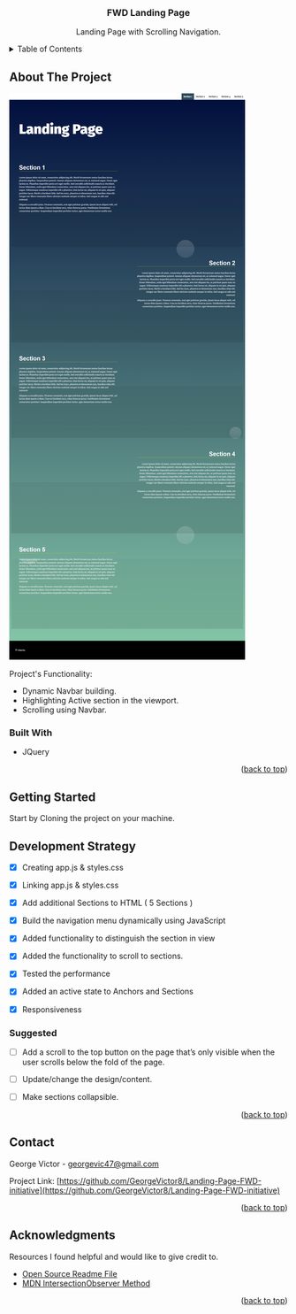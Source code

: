 
<a name="readme-top"></a>


<!-- PROJECT LOGO -->
<br />
<div align="center">
  <h3 align="center">FWD Landing Page</h3>
  <p align="center">
    Landing Page with Scrolling Navigation.
</div>



<!-- TABLE OF CONTENTS -->
<details>
  <summary>Table of Contents</summary>
  <ol>
    <li>
      <a href="#about-the-project">About The Project</a>
      <ul>
        <li><a href="#built-with">Built With</a></li>
      </ul>
    </li>
    <li>
      <a href="#getting-started">Getting Started</a>
    <li><a href="#Development Strategy">Roadmap</a></li>
    <ul>
      <li><a href="#suggested">Suggested</a></li> 
    </ul>
    <li><a href="#contact">Contact</a></li>
    <li><a href="#acknowledgments">Acknowledgments</a></li>
  </ol>
</details>




<!-- ABOUT THE PROJECT -->
## About The Project

[![Product Name Screen Shot][product-screenshot]](Images/screenshot.png)

Project's Functionality:

* Dynamic Navbar building.
* Highlighting Active section in the viewport.
* Scrolling using Navbar.




### Built With

* JQuery

<p align="right">(<a href="#readme-top">back to top</a>)</p>


<!-- GETTING STARTED -->


## Getting Started

Start by Cloning the project on your machine.

<!-- ROADMAP -->


## Development Strategy

- [x] Creating app.js & styles.css
- [x] Linking app.js & styles.css
- [x] Add additional Sections to HTML ( 5 Sections )
- [x] Build the navigation menu dynamically using JavaScript
- [x] Added functionality to distinguish the section in view
- [x] Added the functionality to scroll to sections.
- [x] Tested the performance
- [x] Added an active state to Anchors and Sections
- [x] Responsiveness


### Suggested 
- [ ] Add a scroll to the top button on the page that’s only visible when the user scrolls below the fold of the page.
- [ ] Update/change the design/content.
- [ ] Make sections collapsible.


<p align="right">(<a href="#readme-top">back to top</a>)</p>



<!-- CONTACT -->
## Contact

George Victor - georgevic47@gmail.com

Project Link: [https://github.com/GeorgeVictor8/Landing-Page-FWD-initiative](https://github.com/GeorgeVictor8/Landing-Page-FWD-initiative)

<p align="right">(<a href="#readme-top">back to top</a>)</p>


<!-- ACKNOWLEDGMENTS -->
## Acknowledgments



Resources I found helpful and would like to give credit to.

* [Open Source Readme File](https://github.com/othneildrew/Best-README-Template#readme-top)
* [MDN IntersectionObserver Method](https://developer.mozilla.org/en-US/docs/Web/API/IntersectionObserver/observe)


<p align="right">(<a href="#readme-top">back to top</a>)</p>



<!-- MARKDOWN LINKS & IMAGES -->
[product-screenshot]: Images/screenshot.png